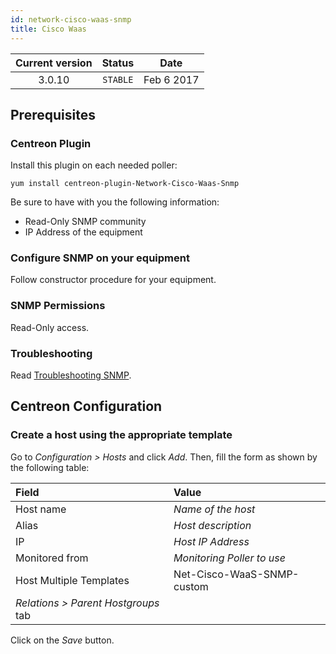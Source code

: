 ```yaml
---
id: network-cisco-waas-snmp
title: Cisco Waas
---
```


| Current version | Status | Date |
| :-: | :-: | :-: |
| 3.0.10 | `STABLE` | Feb  6 2017 |

## Prerequisites

### Centreon Plugin

Install this plugin on each needed poller:

``` shell
yum install centreon-plugin-Network-Cisco-Waas-Snmp
```

Be sure to have with you the following information:

  - Read-Only SNMP community
  - IP Address of the equipment

### Configure SNMP on your equipment

Follow constructor procedure for your equipment.

### SNMP Permissions

Read-Only access.

### Troubleshooting

Read [Troubleshooting SNMP](http://documentation.centreon.com/docs/centreon-plugins/en/latest/user/guide.html#snmp).

## Centreon Configuration

### Create a host using the appropriate template

Go to *Configuration \> Hosts* and click *Add*. Then, fill the form as shown by the following table:

| Field                                | Value                      |
| :----------------------------------- | :------------------------- |
| Host name                            | *Name of the host*         |
| Alias                                | *Host description*         |
| IP                                   | *Host IP Address*          |
| Monitored from                       | *Monitoring Poller to use* |
| Host Multiple Templates              | Net-Cisco-WaaS-SNMP-custom |
| *Relations \> Parent Hostgroups* tab |                            |

Click on the *Save* button.


